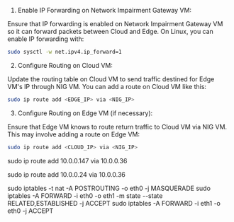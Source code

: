1. Enable IP Forwarding on Network Impairment Gateway VM:

Ensure that IP forwarding is enabled on Network Impairment Gateway VM so it can forward packets between Cloud and Edge. On Linux, you can enable IP forwarding with:

```sh
sudo sysctl -w net.ipv4.ip_forward=1
```

2. Configure Routing on Cloud VM:

Update the routing table on Cloud VM to send traffic destined for Edge VM's IP through NIG VM. You can add a route on Cloud VM like this:
```sh
sudo ip route add <EDGE_IP> via <NIG_IP>
```

3. Configure Routing on Edge VM (if necessary):

Ensure that Edge VM knows to route return traffic to Cloud VM via NIG VM. This may involve adding a route on Edge VM:
```sh
sudo ip route add <CLOUD_IP> via <NIG_IP>
```

sudo ip route add 10.0.0.147 via 10.0.0.36

sudo ip route add 10.0.0.24 via 10.0.0.36


sudo iptables -t nat -A POSTROUTING -o eth0 -j MASQUERADE
sudo iptables -A FORWARD -i eth0 -o eth1 -m state --state RELATED,ESTABLISHED -j ACCEPT
sudo iptables -A FORWARD -i eth1 -o eth0 -j ACCEPT




